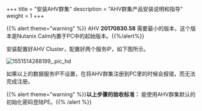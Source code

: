 +++
title = "安装AHV群集"
description = "AHV群集产品安装说明和指导"
weight = 1
+++

{{% alert theme="warning" %}} AHV **20170830.58** 需要最小的版本，这个版本是Nutanix Calm内置于PC中的起始版本。{{%/alert%}}

安装配置好AHV Cluster，配置好两个服务IP，如下图所示。

![1551514288199_.pic_hd](/media/15142875527032/1551514288199_.pic_hd.jpg)

如果以上的数据服务IP不设置，在将AHV群集注册到PC里的时候会报错，而无法完成注册。

{{% alert theme="warning" %}}**以上步骤的验收标准：** 能使用AHV群集默认的初始化密码登陆PE。{{% /alert %}}

